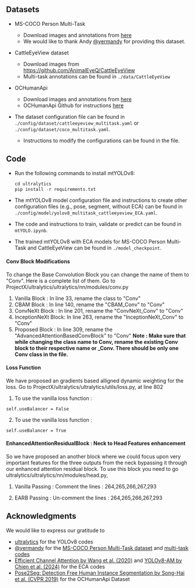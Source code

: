 ## Datasets
* MS-COCO Person Multi-Task
    * Download images and annotations from [here](https://github.com/ultralytics/ultralytics/pull/5219#issuecomment-1781477032)
    * We would like to thank Andy [@yermandy](https://github.com/yermandy) for providing this dataset.

* CattleEyeView dataset 
    * Download images from https://github.com/AnimalEyeQ/CattleEyeView
    * Multi-task annotations can be found in `./data/CattleEyeView`
* OCHumanApi
    * Download images and annotations from [here](https://cg.cs.tsinghua.edu.cn/dataset/form.html?dataset=ochuman)
    * OCHumanApi Github for instructions [here](https://github.com/liruilong940607/OCHumanApi)

* The dataset configuration file can be found in `./config/dataset/cattleeyeview_multitask.yaml` or `./config/dataset/coco_multitask.yaml`.
  * Instructions to modify the configurations can be found in the file.

## Code
* Run the following commands to install mtYOLOv8:
  ```python
  cd ultralytics
  pip install -r requirements.txt
  ```
* The mtYOLOv8 model configuration file and instructions to create other configuration files (e.g., pose, segment, without ECA) can be found in `./config/model/yolov8_multitask_cattleeyeview_ECA.yaml`. 

* The code and instructions to train, validate or predict can be found in `mtYOLO.ipynb`.

* The trained mtYOLOv8 with ECA models for MS-COCO Person Multi-Task and CattleEyeView can be found in `./model_checkpoint`.

#### Conv Block Modifications
To change the Base Convolution Block you can change the name of them to "Conv". Here is a complete list of them.
Go to ProjectX/ultralytics/ultralytics/nn/modules/conv.py

1) Vanilla Block : In line 33, rename the class to "Conv"
2) CBAM Block : In line 140, rename the "CBAM_Conv" to "Conv"
3) ConvNeXt Block : In line 201, rename the "ConvNeXt_Conv" to "Conv"
4) InceptionNeXt Block: In line 263, rename the "InceptionNeXt_Conv" to "Conv"
5) Proposed Block : In line 309, rename the "AdvancedAttentionBasedConvBlock" to "Conv"
**Note : Make sure that while changing the class name to Conv, rename the existing Conv block to their respective name or _Conv. There should be only one Conv class in the file.**

#### Loss Function
We have proposed an gradients based alligned dynamic weighting for the loss. Go to ProjectX/ultralytics/ultralytics/utils/loss.py, at line 802

1) To use the vanilla loss function :

```
self.useBalancer = False
```

2) To use the vanilla loss function :

```
self.useBalancer = True
```

#### EnhancedAttentionResidualBlock : Neck to Head Features enhancement

So we have proposed an another block where we could focus upon very important features for the three outputs from the neck bypassing it through our enhanced attention residual block. 
To use this block you need to go ultralytics/ultralytics/nn/modules/head.py,

1) Vanilla Passing : Comment the lines : 264,265,266,267,293

3) EARB Passing : Un-comment the lines : 264,265,266,267,293

## Acknowledgments
We would like to express our gratitude to 
* [ultralytics](https://github.com/ultralytics/ultralytics) for the YOLOv8 codes
* [@yermandy](https://github.com/yermandy) for the [MS-COCO Person Multi-Task dataset](https://github.com/ultralytics/ultralytics/pull/5219#issuecomment-1781477032) and [multi-task codes](https://github.com/yermandy/ultralytics/tree/multi-task-model) 
* [Efficient Channel Attention by Wang et al. (2020)](https://github.com/BangguWu/ECANet) and [YOLOv8-AM by Chien et al. (2024)](https://github.com/RuiyangJu/Fracture_Detection_Improved_YOLOv8) for the ECA codes
* [Pose2Seg: Detection Free Human Instance Segmentation by Song-Hai et al. (CVPR 2019)](https://github.com/liruilong940607/OCHumanApi) for the OCHumanApi Dataset
